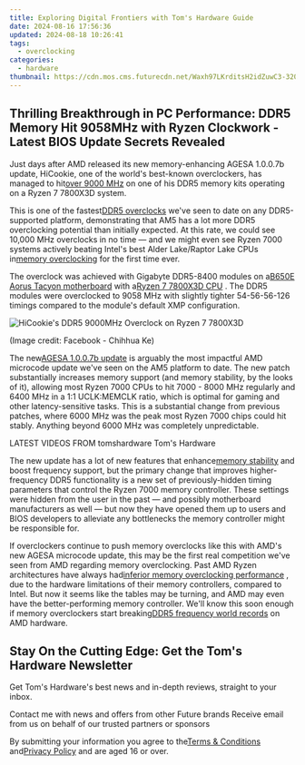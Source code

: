 ```yaml
---
title: Exploring Digital Frontiers with Tom's Hardware Guide
date: 2024-08-16 17:56:36
updated: 2024-08-18 10:26:41
tags:
  - overclocking
categories:
  - hardware
thumbnail: https://cdn.mos.cms.futurecdn.net/Waxh97LKrditsH2idZuwC3-320-80.jpg
---
```


## Thrilling Breakthrough in PC Performance: DDR5 Memory Hit 9058MHz with Ryzen Clockwork - Latest BIOS Update Secrets Revealed

Just days after AMD released its new memory-enhancing AGESA 1.0.0.7b update, HiCookie, one of the world's best-known overclockers, has managed to hit[over 9000 MHz](https://www.facebook.com/permalink.php?story%5Ffbid=pfbid02b8jM7o2jVaK1ePpRcrXxVFFpo5BJrGAaLY9JeHcC2aBFdiwdURqnHxcSnMZaioX1l&id=100009786841919) on one of his DDR5 memory kits operating on a Ryzen 7 7800X3D system.

 This is one of the fastest[DDR5 overclocks](https://tools.techidaily.com) we've seen to date on any DDR5-supported platform, demonstrating that AM5 has a lot more DDR5 overclocking potential than initially expected. At this rate, we could see 10,000 MHz overclocks in no time — and we might even see Ryzen 7000 systems actively beating Intel's best Alder Lake/Raptor Lake CPUs in[memory overclocking](https://tools.techidaily.com) for the first time ever.

 The overclock was achieved with Gigabyte DDR5-8400 modules on a[B650E Aorus Tacyon motherboard](https://tools.techidaily.com) with a[Ryzen 7 7800X3D CPU](https://tools.techidaily.com) . The DDR5 modules were overclocked to 9058 MHz with slightly tighter 54-56-56-126 timings compared to the module's default XMP configuration.

![HiCookie's DDR5 9000MHz Overclock on Ryzen 7 7800X3D](https://cdn.mos.cms.futurecdn.net/PM9kM7MRA9Z2SdTVh8qGfe-320-80.jpg)

 (Image credit: Facebook - Chihhua Ke)

 The new[AGESA 1.0.0.7b update](https://tools.techidaily.com) is arguably the most impactful AMD microcode update we've seen on the AM5 platform to date. The new patch substantially increases memory support (and memory stability, by the looks of it), allowing most Ryzen 7000 CPUs to hit 7000 - 8000 MHz regularly and 6400 MHz in a 1:1 UCLK:MEMCLK ratio, which is optimal for gaming and other latency-sensitive tasks. This is a substantial change from previous patches, where 6000 MHz was the peak most Ryzen 7000 chips could hit stably. Anything beyond 6000 MHz was completely unpredictable.

 LATEST VIDEOS FROM tomshardware Tom's Hardware

 The new update has a lot of new features that enhance[memory stability](https://tools.techidaily.com) and boost frequency support, but the primary change that improves higher-frequency DDR5 functionality is a new set of previously-hidden timing parameters that control the Ryzen 7000 memory controller. These settings were hidden from the user in the past — and possibly motherboard manufacturers as well — but now they have opened them up to users and BIOS developers to alleviate any bottlenecks the memory controller might be responsible for.

 If overclockers continue to push memory overclocks like this with AMD's new AGESA microcode update, this may be the first real competition we've seen from AMD regarding memory overclocking. Past AMD Ryzen architectures have always had[inferior memory overclocking performance](https://tools.techidaily.com) , due to the hardware limitations of their memory controllers, compared to Intel. But now it seems like the tables may be turning, and AMD may even have the better-performing memory controller. We'll know this soon enough if memory overclockers start breaking[DDR5 frequency world records](https://tools.techidaily.com) on AMD hardware.

## Stay On the Cutting Edge: Get the Tom's Hardware Newsletter

 Get Tom's Hardware's best news and in-depth reviews, straight to your inbox.

 Contact me with news and offers from other Future brands  Receive email from us on behalf of our trusted partners or sponsors

 By submitting your information you agree to the[Terms & Conditions](https://futureplc.com/terms-conditions/) and[Privacy Policy](https://futureplc.com/privacy-policy/) and are aged 16 or over.

<ins class="adsbygoogle"
     style="display:block"
     data-ad-format="autorelaxed"
     data-ad-client="ca-pub-7571918770474297"
     data-ad-slot="1223367746"></ins>



<ins class="adsbygoogle"
     style="display:block"
     data-ad-client="ca-pub-7571918770474297"
     data-ad-slot="8358498916"
     data-ad-format="auto"
     data-full-width-responsive="true"></ins>
